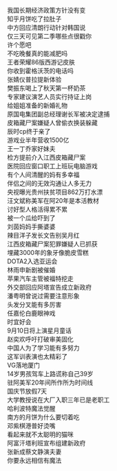 我国长期经济政策方针没有变  
知乎月饼吃了拉肚子  
中方回应清朗行动针对韩国说  
仅三天可见第二季哪些点很戳你  
许个愿吧  
不吃晚餐真的能减肥吗  
王者荣耀86版西游记皮肤  
你收到霍格沃茨的电话吗  
张婧仪普拉提新体验  
樊振东喝上了秋天第一杯奶茶  
专家建议演艺人员实行持证上岗  
给姐姐准备的新婚礼物  
原国电集团副总经理谢长军被决定逮捕  
皮箱藏尸案嫌疑人曾偷衣换装躲藏  
辰时cp终于亲了  
游戏业半年营收1500亿  
王一丁乔家好妹夫  
检方提前介入江西皮箱藏尸案  
医院回应窗口职工上班玩电脑游戏  
有个人间清醒的妈有多幸福  
伴侣之间的无效沟通让人多无力  
央视曝光贵州扶贫项目862万打水漂  
汪文斌称美军在阿20年是本活教材  
讨好型人格活得累不累  
被一个瓜给吓到了  
刘茵妈妈手撕婆婆  
辣目洋子发长文告别吴月红  
江西皮箱藏尸案犯罪嫌疑人已抓获  
埋藏3000年的象牙像脆皮雪糕  
DOTA2入选亚运会  
林雨申新剧被催婚  
苹果汽车主管被福特挖走  
外交部回应阿塔宣告成立新政府  
潘粤明曾说过需要注意形象  
头发分叉能有多厉害  
任嘉伦白鹿眼神戏  
时宜好会  
9月10日将上演星月童话  
赵奕欢呼吁打破审美固化  
中国人为了学习能有多努力  
这军训表演也太精彩了  
VG落地厦门  
14岁男孩驾车上路谎称自己39岁  
驻阿美军20年间所作所为时间线  
国庆节放假7天  
大学教授说在大厂入职三年已是老职工  
哈利波特魔法觉醒  
南方的月饼为什么要切着吃  
邓紫棋港普好烫嘴  
看起来就不太聪明的猫咪  
阿富汗塔利班宣布组建新政府  
张新成蔡文静演夫妻  
你要永远相信有魔法  
